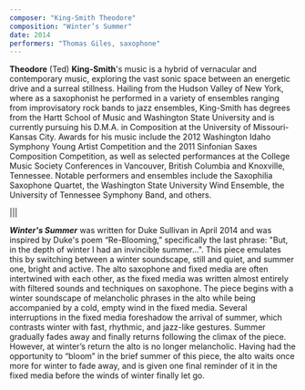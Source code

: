 ```yaml
---
composer: "King-Smith Theodore"
composition: "Winter’s Summer"
date: 2014
performers: "Thomas Giles, saxophone"
---
```

**Theodore** (Ted) **King-Smith**'s music is a hybrid of vernacular and contemporary music, exploring the vast sonic space between an energetic drive and a surreal stillness. Hailing from the Hudson Valley of New York, where as a saxophonist he performed in a variety of ensembles ranging from improvisatory rock bands to jazz ensembles, King-Smith has degrees from the Hartt School of Music and Washington State University and is currently pursuing his D.M.A. in Composition at the University of Missouri-Kansas City. Awards for his music include the 2012 Washington Idaho Symphony Young Artist Competition and the 2011 Sinfonian Saxes Composition Competition, as well as selected performances at the College Music Society Conferences in Vancouver, British Columbia and Knoxville, Tennessee. Notable performers and ensembles include the Saxophilia Saxophone Quartet, the Washington State University Wind Ensemble, the University of Tennessee Symphony Band, and others.

|||

**_Winter's Summer_** was written for Duke Sullivan in April 2014 and was inspired by Duke's poem “Re-Blooming,” specifically the last phrase: "But, in the depth of winter I had an invincible summer...". This piece emulates this by switching between a winter soundscape, still and quiet, and summer one, bright and active. The alto saxophone and fixed media are often intertwined with each other, as the fixed media was written almost entirely with filtered sounds and techniques on saxophone. The piece begins with a winter soundscape of melancholic phrases in the alto while being accompanied by a cold, empty wind in the fixed media. Several interruptions in the fixed media foreshadow the arrival of summer, which contrasts winter with fast, rhythmic, and jazz-like gestures. Summer gradually fades away and finally returns following the climax of the piece. However, at winter’s return the alto is no longer melancholic. Having had the opportunity to “bloom” in the brief summer of this piece, the alto waits once more for winter to fade away, and is given one final reminder of it in the fixed media before the winds of winter finally let go.